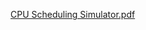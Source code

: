 [CPU Scheduling Simulator.pdf](https://github.com/user-attachments/files/20137770/CPU.Scheduling.Simulator.pdf)
